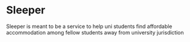 # Sleeper
Sleeper is meant to be a service to help uni students find affordable accommodation among fellow students away from  university jurisdiction
